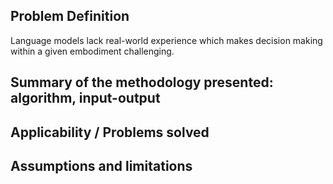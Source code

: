 ## Problem Definition
Language models lack real-world experience which makes decision making within a given embodiment challenging. 

## Summary of the methodology presented: algorithm, input-output

## Applicability / Problems solved

## Assumptions and limitations

